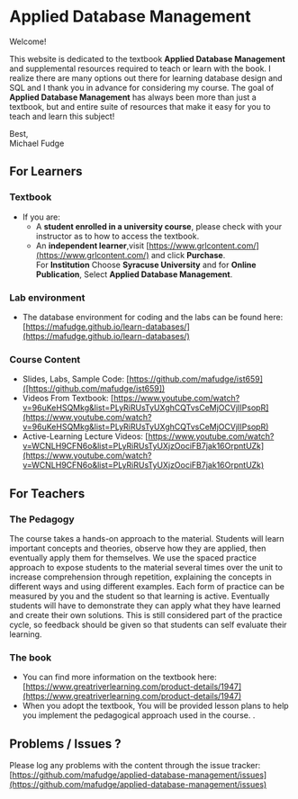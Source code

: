 # Applied Database Management

Welcome!  

This website is dedicated to the textbook **Applied Database Management** and supplemental resources required to teach or learn with the book. I realize there are many options out there for learning database design and SQL and I thank you in advance for considering my course. The goal of **Applied Database Management** has always been more than just a textbook, but and entire suite of resources that make it easy for you to teach and learn this subject!

Best,  
Michael Fudge

## For Learners

### Textbook

- If you are:
  - A **student enrolled in a university course**, please check with your instructor as to how to access the textbook.
  - An **independent learner**,visit [https://www.grlcontent.com/](https://www.grlcontent.com/) and click **Purchase**.  
  For **Institution** Choose **Syracuse University** and for **Online Publication**, Select **Applied Database Management**.

### Lab environment

- The database environment for coding and the labs can be found here: [https://mafudge.github.io/learn-databases/](https://mafudge.github.io/learn-databases/)

### Course Content

- Slides, Labs, Sample Code: [https://github.com/mafudge/ist659]([https://github.com/mafudge/ist659])
- Videos From Textbook: [https://www.youtube.com/watch?v=96uKeHSQMkg&list=PLyRiRUsTyUXghCQTvsCeMjOCVjIIPsopR](https://www.youtube.com/watch?v=96uKeHSQMkg&list=PLyRiRUsTyUXghCQTvsCeMjOCVjIIPsopR)
- Active-Learning Lecture Videos: [https://www.youtube.com/watch?v=WCNLH9CFN6o&list=PLyRiRUsTyUXjzOociFB7jak16OrpntUZk](https://www.youtube.com/watch?v=WCNLH9CFN6o&list=PLyRiRUsTyUXjzOociFB7jak16OrpntUZk)

## For Teachers

### The Pedagogy

The course takes a hands-on approach to the material. Students will learn important concepts and theories,  observe how they are applied, then eventually apply them for themselves. We use the spaced practice approach to expose students to the material several times over the unit to increase comprehension through repetition, explaining the concepts in different ways and using different examples. Each form of practice can be measured by you and the student so that learning is active.  Eventually students will have to demonstrate they can apply what they have learned and create their own solutions. This is still considered part of the practice cycle, so feedback should be given so that students can self evaluate their learning.

### The book
- You can find more information on the textbook here: [https://www.greatriverlearning.com/product-details/1947](https://www.greatriverlearning.com/product-details/1947)
- When you adopt the textbook, You will be provided lesson plans to help you implement the pedagogical approach used in the course. .

## Problems / Issues ?

Please log any problems with the content through the issue tracker: [https://github.com/mafudge/applied-database-management/issues](https://github.com/mafudge/applied-database-management/issues)